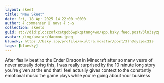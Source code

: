 ```yaml
---
layout: skeet
title: "New Skeet"
date: Fri, 18 Apr 2025 14:22:00 +0000
author: ⸸ commander ░ nova ⸸ :~$
collection: skeets
guid: at://did:plc:zzofxcatgqb5wpkqetnng4wo/app.bsky.feed.post/3ln3syzpac225
avatar: /img/avatar/daemon.jpeg
bluesky: https://bsky.app/profile/mkultra.monster/post/3ln3syzpac225
tags: [bluesky]
---
```


After finally beating the Ender Dragon in Minecraft after so many years of never actually doing this, I was really surprised by the 10 minute long story you're given at the end that I feel actually gives context to the constantly emotional music the game plays while you're going about your business
